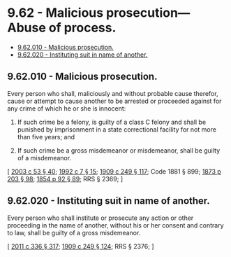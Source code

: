 # 9.62 - Malicious prosecution—Abuse of process.
* [9.62.010 - Malicious prosecution.](#962010---malicious-prosecution)
* [9.62.020 - Instituting suit in name of another.](#962020---instituting-suit-in-name-of-another)
## 9.62.010 - Malicious prosecution.
Every person who shall, maliciously and without probable cause therefor, cause or attempt to cause another to be arrested or proceeded against for any crime of which he or she is innocent:

1. If such crime be a felony, is guilty of a class C felony and shall be punished by imprisonment in a state correctional facility for not more than five years; and

2. If such crime be a gross misdemeanor or misdemeanor, shall be guilty of a misdemeanor.

\[ [2003 c 53 § 40](https://lawfilesext.leg.wa.gov/biennium/2003-04/Pdf/Bills/Session%20Laws/Senate/5758.SL.pdf?cite=2003%20c%2053%20§%2040); [1992 c 7 § 15](https://lawfilesext.leg.wa.gov/biennium/1991-92/Pdf/Bills/Session%20Laws/House/2263-S.SL.pdf?cite=1992%20c%207%20§%2015); [1909 c 249 § 117](https://leg.wa.gov/CodeReviser/documents/sessionlaw/1909c249.pdf?cite=1909%20c%20249%20§%20117); Code 1881 § 899; [1873 p 203 § 98](https://leg.wa.gov/CodeReviser/Pages/session_laws.aspx?cite=1873%20p%20203%20§%2098); [1854 p 92 § 89](https://leg.wa.gov/CodeReviser/Pages/session_laws.aspx?cite=1854%20p%2092%20§%2089); RRS § 2369; \]

## 9.62.020 - Instituting suit in name of another.
Every person who shall institute or prosecute any action or other proceeding in the name of another, without his or her consent and contrary to law, shall be guilty of a gross misdemeanor.

\[ [2011 c 336 § 317](https://lawfilesext.leg.wa.gov/biennium/2011-12/Pdf/Bills/Session%20Laws/Senate/5045.SL.pdf?cite=2011%20c%20336%20§%20317); [1909 c 249 § 124](https://leg.wa.gov/CodeReviser/documents/sessionlaw/1909c249.pdf?cite=1909%20c%20249%20§%20124); RRS § 2376; \]


